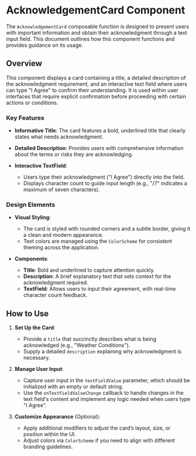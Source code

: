 # AcknowledgementCard Component

The `AcknowledgementCard` composable function is designed to present users with important information and obtain their acknowledgment through a text input field. This document outlines how this component functions and provides guidance on its usage.

## Overview

This component displays a card containing a title, a detailed description of the acknowledgment requirement, and an interactive text field where users can type "I Agree" to confirm their understanding. It is used within user interfaces that require explicit confirmation before proceeding with certain actions or conditions.

### Key Features

- **Informative Title**: The card features a bold, underlined title that clearly states what needs acknowledgment.
  
- **Detailed Description**: Provides users with comprehensive information about the terms or risks they are acknowledging.

- **Interactive TextField**:
  - Users type their acknowledgment ("I Agree") directly into the field.
  - Displays character count to guide input length (e.g., "/7" indicates a maximum of seven characters).

### Design Elements

- **Visual Styling**:
  - The card is styled with rounded corners and a subtle border, giving it a clean and modern appearance.
  - Text colors are managed using the `ColorScheme` for consistent theming across the application.

- **Components**:
  - **Title**: Bold and underlined to capture attention quickly.
  - **Description**: A brief explanatory text that sets context for the acknowledgment required.
  - **TextField**: Allows users to input their agreement, with real-time character count feedback.

## How to Use

1. **Set Up the Card**:
   - Provide a `title` that succinctly describes what is being acknowledged (e.g., "Weather Conditions").
   - Supply a detailed `description` explaining why acknowledgment is necessary.

2. **Manage User Input**:
   - Capture user input in the `textFieldValue` parameter, which should be initialized with an empty or default string.
   - Use the `onTextFieldValueChange` callback to handle changes in the text field's content and implement any logic needed when users type "I Agree".

3. **Customize Appearance** (Optional):
   - Apply additional modifiers to adjust the card’s layout, size, or position within the UI.
   - Adjust colors via `ColorScheme` if you need to align with different branding guidelines.

